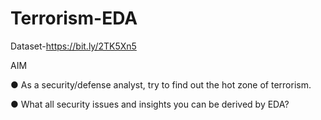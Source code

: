 # Terrorism-EDA

Dataset-https://bit.ly/2TK5Xn5

AIM

● As a security/defense analyst, try to find out the hot zone of terrorism.

● What all security issues and insights you can be derived by EDA?
